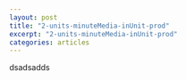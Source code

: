 ```yaml
---
layout: post
title: "2-units-minuteMedia-inUnit-prod"
excerpt: "2-units-minuteMedia-inUnit-prod"
categories: articles
---
```

<div class="apester-media" data-media-id="5eafe079d2ea631659c3f5d3" height="349"></div><script async src="https://static.apester.com/js/sdk/latest/apester-sdk.js"></script>
dsadsadds<br>
<div class="apester-media" data-media-id="5eafe0b563525bd3bc305fb2" height="512"></div><script async src="https://static.apester.com/js/sdk/latest/apester-sdk.js"></script>

